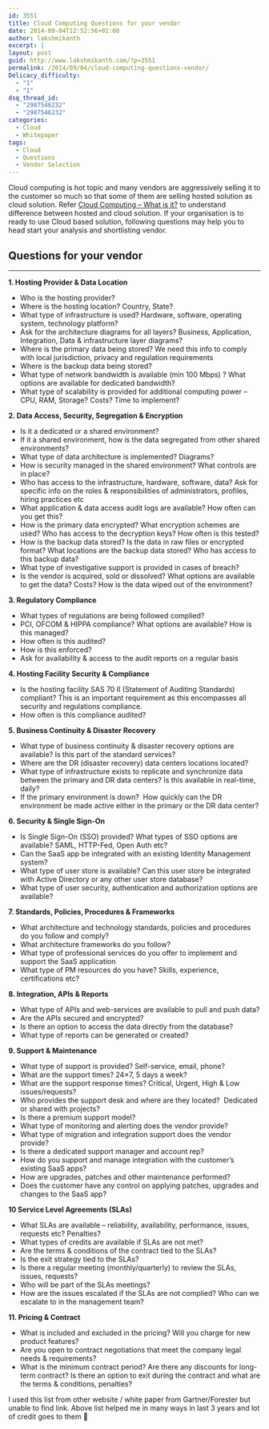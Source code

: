 ```yaml
---
id: 3551
title: Cloud Computing Questions for your vendor
date: 2014-09-04T12:52:56+01:00
author: lakshmikanth
excerpt: |
layout: post
guid: http://www.lakshmikanth.com/?p=3551
permalink: /2014/09/04/cloud-computing-questions-vendor/
Delicacy_difficulty:
  - "1"
  - "1"
dsq_thread_id:
  - "2987546232"
  - "2987546232"
categories:
  - Cloud
  - Whitepaper
tags:
  - Cloud
  - Questions
  - Vendor Selection
---
```

Cloud computing is hot topic and many vendors are aggressively selling it to the customer so much so that some of them are selling hosted solution as cloud solution. Refer [Cloud Computing &#8211; What is it?](http://www.lakshmikanth.com/cloud-computing/ "Cloud Computing – What is it?") to understand difference between hosted and cloud solution. If your organisation is to ready to use Cloud based solution, following questions may help you to head start your analysis and shortlisting vendor.

## Questions for your vendor

* * *

**1. Hosting Provider & Data Location**

  * Who is the hosting provider?
  * Where is the hosting location? Country, State?
  * What type of infrastructure is used? Hardware, software, operating system, technology platform?
  * Ask for the architecture diagrams for all layers? Business, Application, Integration, Data & infrastructure layer diagrams?
  * Where is the primary data being stored? We need this info to comply with local jurisdiction, privacy and regulation requirements
  * Where is the backup data being stored?
  * What type of network bandwidth is available (min 100 Mbps) ? What options are available for dedicated bandwidth?
  * What type of scalability is provided for additional computing power – CPU, RAM, Storage? Costs? Time to implement?

**2. Data Access, Security, Segregation & Encryption**

  * Is it a dedicated or a shared environment?
  * If it a shared environment, how is the data segregated from other shared environments?
  * What type of data architecture is implemented? Diagrams?
  * How is security managed in the shared environment? What controls are in place?
  * Who has access to the infrastructure, hardware, software, data? Ask for specific info on the roles & responsibilities of administrators, profiles, hiring practices etc
  * What application & data access audit logs are available? How often can you get this?
  * How is the primary data encrypted? What encryption schemes are used? Who has access to the decryption keys? How often is this tested?
  * How is the backup data stored? Is the data in raw files or encrypted format? What locations are the backup data stored? Who has access to this backup data?
  * What type of investigative support is provided in cases of breach?
  * Is the vendor is acquired, sold or dissolved? What options are available to get the data? Costs? How is the data wiped out of the environment?

**3. Regulatory Compliance**

  * What types of regulations are being followed complied?
  * PCI, OFCOM & HIPPA compliance? What options are available? How is this managed?
  * How often is this audited?
  * How is this enforced?
  * Ask for availability & access to the audit reports on a regular basis

**4. Hosting Facility Security & Compliance**

  * Is the hosting facility SAS 70 II (Statement of Auditing Standards) compliant? This is an important requirement as this encompasses all security and regulations compliance.
  * How often is this compliance audited?

**5. Business Continuity & Disaster Recovery**

  * What type of business continuity & disaster recovery options are available? Is this part of the standard services?
  * Where are the DR (disaster recovery) data centers locations located?
  * What type of infrastructure exists to replicate and synchronize data between the primary and DR data centers? Is this available in real-time, daily?
  * If the primary environment is down?  How quickly can the DR environment be made active either in the primary or the DR data center?

**6. Security & Single Sign-On**

  * Is Single Sign-On (SSO) provided? What types of SSO options are available? SAML, HTTP-Fed, Open Auth etc?
  * Can the SaaS app be integrated with an existing Identity Management system?
  * What type of user store is available? Can this user store be integrated with Active Directory or any other user store database?
  * What type of user security, authentication and authorization options are available?

**7. Standards, Policies, Procedures & Frameworks**

  * What architecture and technology standards, policies and procedures do you follow and comply?
  * What architecture frameworks do you follow?
  * What type of professional services do you offer to implement and support the SaaS application
  * What type of PM resources do you have? Skills, experience, certifications etc?

**8. Integration, APIs & Reports**

  * What type of APIs and web-services are available to pull and push data?
  * Are the APIs secured and encrypted?
  * Is there an option to access the data directly from the database?
  * What type of reports can be generated or created?

**9. Support & Maintenance**

  * What type of support is provided? Self-service, email, phone?
  * What are the support times? 24×7, 5 days a week?
  * What are the support response times? Critical, Urgent, High & Low issues/requests?
  * Who provides the support desk and where are they located?  Dedicated or shared with projects?
  * Is there a premium support model?
  * What type of monitoring and alerting does the vendor provide?
  * What type of migration and integration support does the vendor provide?
  * Is there a dedicated support manager and account rep?
  * How do you support and manage integration with the customer’s existing SaaS apps?
  * How are upgrades, patches and other maintenance performed?
  * Does the customer have any control on applying patches, upgrades and changes to the SaaS app?

**10 Service Level Agreements (SLAs)**

  * What SLAs are available – reliability, availability, performance, issues, requests etc? Penalties?
  * What types of credits are available if SLAs are not met?
  * Are the terms & conditions of the contract tied to the SLAs?
  * Is the exit strategy tied to the SLAs?
  * Is there a regular meeting (monthly/quarterly) to review the SLAs, issues, requests?
  * Who will be part of the SLAs meetings?
  * How are the issues escalated if the SLAs are not complied? Who can we escalate to in the management team?

**11. Pricing & Contract**

  * What is included and excluded in the pricing? Will you charge for new product features?
  * Are you open to contract negotiations that meet the company legal needs & requirements?
  * What is the minimum contract period? Are there any discounts for long-term contract? Is there an option to exit during the contract and what are the terms & conditions, penalties?

I used this list from other website / white paper from Gartner/Forester but unable to find link. Above list helped me in many ways in last 3 years and lot of credit goes to them 🙂